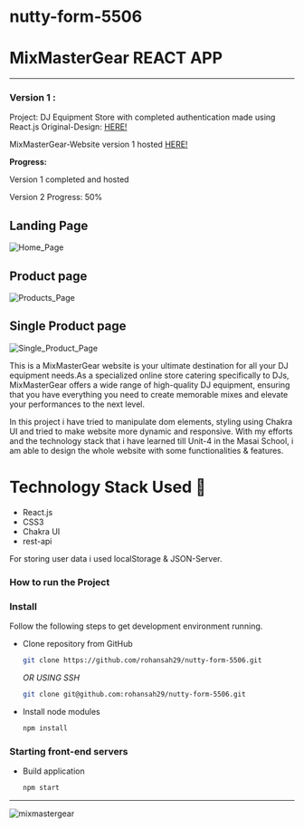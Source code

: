 # nutty-form-5506

# MixMasterGear REACT APP

-----
### Version 1 : 
Project: DJ Equipment Store with completed authentication made using React.js
Original-Design: [HERE!](https://www.behance.net/gallery/160598903/E-Commerce-DJ-Equipment-Store?tracking_source=search_projects%7Cecommerce)

MixMasterGear-Website version 1 hosted [HERE!](https://mixmastergear.netlify.app/)

**Progress:**

Version 1 completed and hosted

Version 2 Progress: 50%


## Landing Page
![Home_Page](https://github.com/rohansah29/nutty-form-5506/assets/119648587/6bf613a4-29cb-415c-9e4e-729db0665917)
## Product page
![Products_Page](https://github.com/rohansah29/nutty-form-5506/assets/119648587/541d56c3-b66f-4102-bf55-ed17adb14c46)
## Single Product page
![Single_Product_Page](https://github.com/rohansah29/nutty-form-5506/assets/119648587/c7926226-b153-4be4-87e4-d41f7c8a668d)

This is a MixMasterGear website is your ultimate destination for all your DJ equipment needs.As a specialized online store catering specifically to DJs, MixMasterGear offers a wide range of high-quality DJ equipment, ensuring that you have everything you need to create memorable mixes and elevate your performances to the next level.

In this project i have tried to manipulate dom elements, styling using Chakra UI and tried to make website more dynamic and responsive. With my efforts and the technology stack that i have learned till Unit-4 in the Masai School, i am able to design the whole website with some functionalities & features.


# Technology Stack Used 🌟
* React.js
* CSS3
* Chakra UI
* rest-api

For storing user data i used localStorage & JSON-Server.

### How to run the Project
### Install

Follow the following steps to get development environment running.

* Clone repository from GitHub

  ```bash
  git clone https://github.com/rohansah29/nutty-form-5506.git
  ```

   _OR USING SSH_

  ```bash
  git clone git@github.com:rohansah29/nutty-form-5506.git
  ```

* Install node modules

   ```bash
   npm install
   ```


### Starting front-end servers

* Build application

  ```bash
  npm start
  ```
---

![mixmastergear](https://github.com/rohansah29/nutty-form-5506/assets/119648587/57a9ca1d-9598-4979-91fd-78a3dec7f01f)
